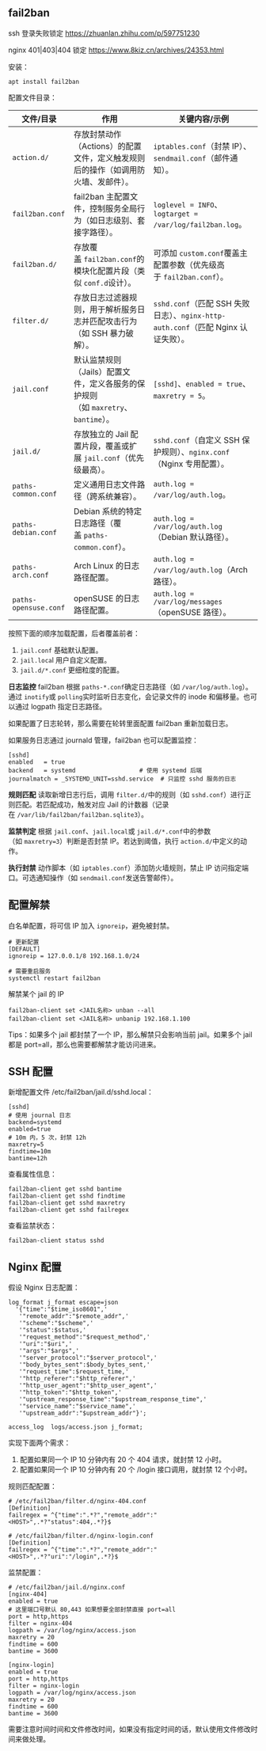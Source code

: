 ## fail2ban
ssh 登录失败锁定
https://zhuanlan.zhihu.com/p/597751230

nginx 401|403|404 锁定
https://www.8kiz.cn/archives/24353.html

安装：
```
apt install fail2ban
```

配置文件目录：

| **文件/目录​**​           | ​**​作用​**​                                            | ​**​关键内容/示例​**​                                                 |
| --------------------- | ----------------------------------------------------- | --------------------------------------------------------------- |
| `action.d/`           | 存放封禁动作（Actions）的配置文件，定义触发规则后的操作（如调用防火墙、发邮件）。          | `iptables.conf`（封禁 IP）、`sendmail.conf`（邮件通知）。                   |
| `fail2ban.conf`       | fail2ban 主配置文件，控制服务全局行为（如日志级别、套接字路径）。                 | `loglevel = INFO`、`logtarget = /var/log/fail2ban.log`。          |
| `fail2ban.d/`         | 存放覆盖 `fail2ban.conf`的模块化配置片段（类似 `conf.d`设计）。          | 可添加 `custom.conf`覆盖主配置参数（优先级高于 `fail2ban.conf`）。                |
| `filter.d/`           | 存放日志过滤器规则，用于解析服务日志并匹配攻击行为（如 SSH 暴力破解）。                | `sshd.conf`（匹配 SSH 失败日志）、`nginx-http-auth.conf`（匹配 Nginx 认证失败）。 |
| `jail.conf`           | 默认监禁规则（Jails）配置文件，定义各服务的保护规则（如 `maxretry`、`bantime`）。 | `[sshd]`、`enabled = true`、`maxretry = 5`。                       |
| `jail.d/`             | 存放独立的 Jail 配置片段，覆盖或扩展 `jail.conf`（优先级最高）。             | `sshd.conf`（自定义 SSH 保护规则）、`nginx.conf`（Nginx 专用配置）。             |
| `paths-common.conf`   | 定义通用日志文件路径（跨系统兼容）。                                    | `auth.log = /var/log/auth.log`。                                 |
| `paths-debian.conf`   | Debian 系统的特定日志路径（覆盖 `paths-common.conf`）。             | `auth.log = /var/log/auth.log`（Debian 默认路径）。                    |
| `paths-arch.conf`     | Arch Linux 的日志路径配置。                                   | `auth.log = /var/log/auth.log`（Arch 路径）。                        |
| `paths-opensuse.conf` | openSUSE 的日志路径配置。                                     | `auth.log = /var/log/messages`（openSUSE 路径）。                    |

按照下面的顺序加载配置，后者覆盖前者：
1. `jail.conf` 基础默认配置。
2. `jail.loca`l 用户自定义配置。
3. `jail.d/*.conf` 更细粒度的配置。

**日志监控** fail2ban 根据 `paths-*.conf`确定日志路径（如 `/var/log/auth.log`）。通过 `inotify`或 `polling`实时监听日志变化，会记录文件的 inode 和偏移量。也可以通过 logpath 指定日志路径。

如果配置了日志轮转，那么需要在轮转里面配置 fail2ban 重新加载日志。

如果服务日志通过 journald 管理，fail2ban 也可以配置监控：
```
[sshd]
enabled   = true
backend   = systemd                  # 使用 systemd 后端
journalmatch = _SYSTEMD_UNIT=sshd.service  # 只监控 sshd 服务的日志
```

**规则匹配** 读取新增日志行后，调用 `filter.d/`中的规则（如 `sshd.conf`）进行正则匹配。若匹配成功，触发对应 Jail 的计数器（记录在 `/var/lib/fail2ban/fail2ban.sqlite3`）。

**监禁判定** 根据 `jail.conf`、`jail.local`或 `jail.d/*.conf`中的参数（如 `maxretry=3`）判断是否封禁 IP。若达到阈值，执行 `action.d/`中定义的动作。

**执行封禁** 动作脚本（如 `iptables.conf`）添加防火墙规则，禁止 IP 访问指定端口。可选通知操作（如 `sendmail.conf`发送告警邮件）。

## 配置解禁

白名单配置，将可信 IP 加入 `ignoreip`，避免被封禁。
```
# 更新配置
[DEFAULT]
ignoreip = 127.0.0.1/8 192.168.1.0/24

# 需要重启服务
systemctl restart fail2ban
```

解禁某个 jail 的 IP
```
fail2ban-client set <JAIL名称> unban --all
fail2ban-client set <JAIL名称> unbanip 192.168.1.100
```

Tips：如果多个 jail 都封禁了一个 IP，那么解禁只会影响当前 jail。如果多个 jail 都是 port=all，那么也需要都解禁才能访问进来。
## SSH 配置
新增配置文件 /etc/fail2ban/jail.d/sshd.local：
```
[sshd]
# 使用 journal 日志
backend=systemd
enabled=true
# 10m 内，5 次，封禁 12h
maxretry=5
findtime=10m
bantime=12h
```

查看属性信息：
```
fail2ban-client get sshd bantime
fail2ban-client get sshd findtime
fail2ban-client get sshd maxretry
fail2ban-client get sshd failregex
```

查看监禁状态：
```
fail2ban-client status sshd
```

## Nginx 配置
假设 Nginx 日志配置：
```
log_format j_format escape=json  
  '{"time":"$time_iso8601",'  
   '"remote_addr":"$remote_addr",'  
   '"scheme":"$scheme",'  
   '"status":$status,'  
   '"request_method":"$request_method",'  
   '"uri":"$uri",'  
   '"args":"$args",'  
   '"server_protocol":"$server_protocol",'  
   '"body_bytes_sent":$body_bytes_sent,'  
   '"request_time":$request_time,'  
   '"http_referer":"$http_referer",'  
   '"http_user_agent":"$http_user_agent",'  
   '"http_token":"$http_token",'  
   '"upstream_response_time":"$upstream_response_time",'  
   '"service_name":"$service_name",'  
   '"upstream_addr":"$upstream_addr"}';

access_log  logs/access.json j_format;
```

实现下面两个需求：
1. 配置如果同一个 IP 10 分钟内有 20 个 404 请求，就封禁 12 小时。
2. 配置如果同一个 IP 10 分钟内有 20 个 /login 接口调用，就封禁 12 个小时。

规则匹配配置：
```
# /etc/fail2ban/filter.d/nginx-404.conf
[Definition]
failregex = ^{"time":".*?","remote_addr":"<HOST>",.*?"status":404,.*?}$

# /etc/fail2ban/filter.d/nginx-login.conf
[Definition]
failregex = ^{"time":".*?","remote_addr":"<HOST>",.*?"uri":"/login",.*?}$
```

监禁配置：
```
# /etc/fail2ban/jail.d/nginx.conf
[nginx-404]
enabled = true
# 这里端口号默认 80,443 如果想要全部封禁直接 port=all
port = http,https
filter = nginx-404
logpath = /var/log/nginx/access.json
maxretry = 20
findtime = 600
bantime = 3600

[nginx-login]
enabled = true
port = http,https
filter = nginx-login
logpath = /var/log/nginx/access.json
maxretry = 20
findtime = 600
bantime = 3600
```

需要注意时间时间和文件修改时间，如果没有指定时间的话，默认使用文件修改时间来做处理。